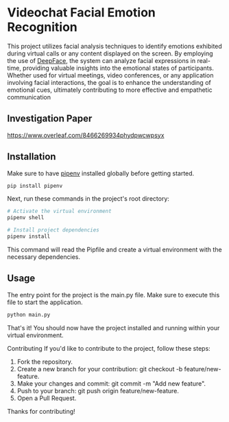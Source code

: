 # Videochat Facial Emotion Recognition
This project utilizes facial analysis techniques to identify emotions exhibited during virtual calls or any content displayed on the screen. By employing the use of [DeepFace](https://github.com/serengil/deepface), the system can analyze facial expressions in real-time, providing valuable insights into the emotional states of participants. Whether used for virtual meetings, video conferences, or any application involving facial interactions, the goal is to enhance the understanding of emotional cues, ultimately contributing to more effective and empathetic communication

## Investigation Paper
https://www.overleaf.com/8466269934phydpwcwpsyx

## Installation
Make sure to have [pipenv](https://pipenv.pypa.io/en/latest/) installed globally before getting started.

```bash
pip install pipenv
```

Next, run these commands in the project's root directory:
```bash
# Activate the virtual environment
pipenv shell

# Install project dependencies
pipenv install
```

This command will read the Pipfile and create a virtual environment with the necessary dependencies.

## Usage
The entry point for the project is the main.py file. Make sure to execute this file to start the application.
```bash
python main.py
```

That's it! You should now have the project installed and running within your virtual environment.

Contributing
If you'd like to contribute to the project, follow these steps:

1. Fork the repository.
2. Create a new branch for your contribution: git checkout -b feature/new-feature.
3. Make your changes and commit: git commit -m "Add new feature".
4. Push to your branch: git push origin feature/new-feature.
5. Open a Pull Request.

Thanks for contributing!


